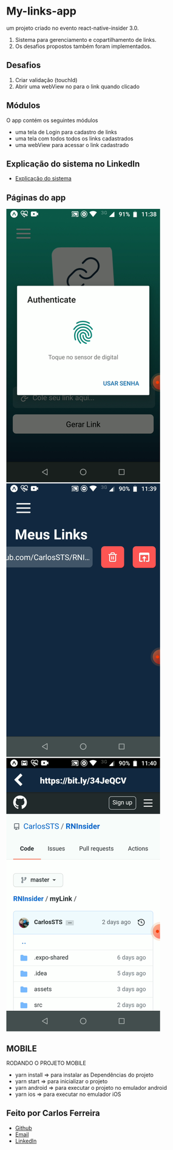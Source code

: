 # My-links-app
um projeto criado no evento react-native-insider 3.0.

1. Sistema para gerenciamento e copartilhamento de links.
2. Os desafios propostos também foram implementados.

## Desafios

1. Criar validação (touchId)
2. Abrir uma webView no para o link quando clicado

## Módulos

O app contém os seguintes módulos

* uma tela de Login para cadastro de links 
* uma tela com todos todos os links cadastrados
* uma webView para acessar o link cadastrado 

## Explicação do sistema no LinkedIn
* [Explicação do sistema](https://www.linkedin.com/posts/carlos-ferreira-4b2ba219a_js-reactnative-desafios-activity-6807696684513021952-pgpQ)

## Páginas do app
![Foto do App Authenticate](https://github.com/CarlosSTS/RNInsider/blob/master/assets/authenticate.png)
![Foto do App myLinks](https://github.com/CarlosSTS/RNInsider/blob/master/assets/myLinks.png)
![Foto do App webView](https://github.com/CarlosSTS/RNInsider/blob/master/assets/webView.png)

## MOBILE
RODANDO O PROJETO MOBILE
* yarn install => para instalar as Dependências do projeto
* yarn start => para inicializar o projeto
* yarn android => para executar o projeto no emulador android
* yarn ios => para executar no emulador iOS

## Feito por Carlos Ferreira
* [Github](https://www.github.com/CarlosSTS)
* [Email](mailto://carlossts826@gmail.com)
* [LinkedIn](https://www.linkedin.com/in/carlos-ferreira-4b2ba219a/)
